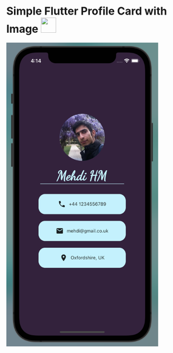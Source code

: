 # Simple Flutter Profile Card with Image   <img src="https://miro.medium.com/max/1000/1*ilC2Aqp5sZd1wi0CopD1Hw.png" height="40" width="40" >



<img src="https://github.com/mehdihosseinimoghadam/Flutter/blob/main/3/Screen%20Shot%202023-02-18%20at%204.14.07%20PM.png" height="800" width="400" >
